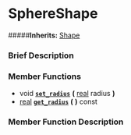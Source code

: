 #  SphereShape  
#####**Inherits:** [Shape](class_shape)

###  Brief Description  


###  Member Functions 
  * void  **[`set_radius`](#set_radius)**  **(** [real](class_real) radius  **)**
  * [real](class_real)  **[`get_radius`](#get_radius)**  **(** **)** const

###  Member Function Description  
